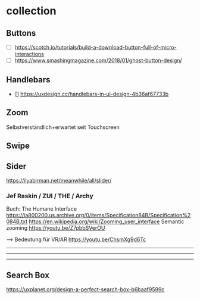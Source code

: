 # collection

## Buttons

* [ ] https://scotch.io/tutorials/build-a-download-button-full-of-micro-interactions
* [ ] https://www.smashingmagazine.com/2018/01/ghost-button-design/

## Handlebars

* [] https://uxdesign.cc/handlebars-in-ui-design-4b36af67733b

## Zoom

Selbstverständlich+erwartet seit Touchscreen

## Swipe

## Sider

https://ilyabirman.net/meanwhile/all/slider/

### Jef Raskin / ZUI / THE / Archy

Buch: The Humane Interface
https://ia800200.us.archive.org/0/items/Specification84B/Specification%2084B.txt
https://en.wikipedia.org/wiki/Zooming_user_interface
Semantic zooming
https://youtu.be/Z7pbbSVerOU

--> Bedeutung für VR/AR
https://youtu.be/ChsmXg9d6Tc

---
---
---

## Search Box

https://uxplanet.org/design-a-perfect-search-box-b6baaf9599c
